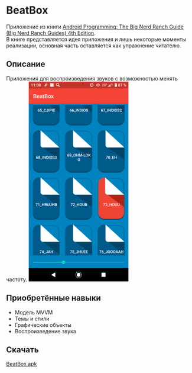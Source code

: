 # BeatBox
Приложение из книги [Android Programming: The Big Nerd Ranch Guide (Big Nerd Ranch Guides) 4th Edition](https://www.amazon.com/Android-Programming-Ranch-Guide-Guides/dp/0135245125/ref=dp_ob_title_bk).    
В книге представляется идея приложения и лишь некоторые моменты реализации, основная часть оставляется как упражнение читателю.
## Описание
Приложения для воспроизведения звуков с возможностью менять частоту.
<img src="https://github.com/BelDim04/bignerdranchBeatBox/blob/master/Screenshot_20210718-110038.png" alt="Иллюстрация" width="270"/>
## Приобретённые навыки
- Модель MVVM
- Темы и стили
- Графические объекты
- Воспроизведение звука
## Скачать
[BeatBox.apk](https://github.com/BelDim04/bignerdranchBeatBox/blob/master/BeatBox.apk)

